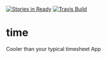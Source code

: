 [![Stories in Ready](https://badge.waffle.io/ZachStoltz/time.png?label=ready&title=Ready)](https://waffle.io/ZachStoltz/time)
[![Travis Build](https://travis-ci.org/ZachStoltz/time.svg?branch=master)](https://travis-ci.org/ZachStoltz/time)
# time
Cooler than your typical timesheet App
